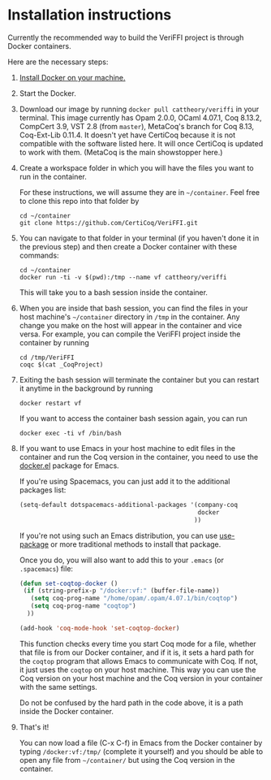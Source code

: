 # Installation instructions

Currently the recommended way to build the VeriFFI project is through Docker containers.

Here are the necessary steps:

1. [Install Docker on your machine.](https://docs.docker.com/get-docker/)
2. Start the Docker.
3. Download our image by running `docker pull cattheory/veriffi` in your terminal.
   This image currently has Opam 2.0.0, OCaml 4.07.1, Coq 8.13.2, CompCert 3.9, VST 2.8 (from `master`), MetaCoq's branch for Coq 8.13, Coq-Ext-Lib 0.11.4.
   It doesn't yet have CertiCoq because it is not compatible with the software listed here. It will once CertiCoq is updated to work with them. (MetaCoq is the main showstopper here.)
4. Create a workspace folder in which you will have the files you want to run in the container. 

   For these instructions, we will assume they are in `~/container`. Feel free to clone this repo into that folder by
   ```
   cd ~/container
   git clone https://github.com/CertiCoq/VeriFFI.git
   ```
5. You can navigate to that folder in your terminal (if you haven't done it in the previous step) and then create a Docker container with these commands:
   
   ```
   cd ~/container
   docker run -ti -v $(pwd):/tmp --name vf cattheory/veriffi
   ```
   This will take you to a bash session inside the container.
6. When you are inside that bash session, you can find the files in your host machine's `~/container` directory in `/tmp` in the container.
   Any change you make on the host will appear in the container and vice versa. For example, you can compile the VeriFFI project inside the container by running
   ```
   cd /tmp/VeriFFI
   coqc $(cat _CoqProject) 
   ```
7. Exiting the bash session will terminate the container but you can restart it anytime in the background by running
   ```
   docker restart vf
   ```
   If you want to access the container bash session again, you can run
   ```
   docker exec -ti vf /bin/bash
   ```
8. If you want to use Emacs in your host machine to edit files in the container and run the Coq version in the container,
   you need to use the [docker.el](https://github.com/Silex/docker.el) package for Emacs.
   
   If you're using Spacemacs, you can just add it to the additional packages list:
   ```lisp
   (setq-default dotspacemacs-additional-packages '(company-coq
                                                    docker
                                                   ))
   ```
   If you're not using such an Emacs distribution, you can use [use-package](https://github.com/jwiegley/use-package) or more traditional methods to install that package.
   
   Once you do, you will also want to add this to your `.emacs` (or `.spacemacs`) file:
   
   ```lisp
   (defun set-coqtop-docker ()
    (if (string-prefix-p "/docker:vf:" (buffer-file-name))
      (setq coq-prog-name "/home/opam/.opam/4.07.1/bin/coqtop")
      (setq coq-prog-name "coqtop")
     ))

   (add-hook 'coq-mode-hook 'set-coqtop-docker)
   ```
   This function checks every time you start Coq mode for a file, whether that file is from our Docker container,
   and if it is, it sets a hard path for the `coqtop` program that allows Emacs to communicate with Coq. If not, it just uses the `coqtop` on your host machine.
   This way you can use the Coq version on your host machine and the Coq version in your container with the same settings.
   
   Do not be confused by the hard path in the code above, it is a path inside the Docker container.
   
 9. That's it!
    
    You can now load a file (C-x C-f) in Emacs from the Docker container by typing `/docker:vf:/tmp/` (complete it yourself) and you should be able to open any file from `~/container/` but using the Coq version in the container.
   
   
   
